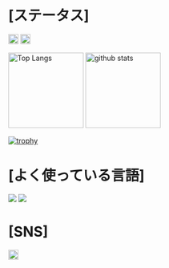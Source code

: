 <h1>[ステータス]</h1>
<p align="left">
  <img height="20" src="https://komarev.com/ghpvc/?username=Ringoame196" />
  <img height="20" src="https://img.shields.io/github/followers/Ringoame196?label=follow&logo=github&style=flat" />
</p>
<p align="left"> 
  <img alt="Top Langs" height="150px" src="https://github-readme-stats.vercel.app/api/top-langs/?username=Ringoame196&layout=compact&count_private=true&show_icons=true&theme=cobalt" />
  <img alt="github stats" height="150px" src="https://github-readme-stats.vercel.app/api?username=Ringoame196&count_private=true&show_icons=true&show_icons=true&theme=onedark" />
</p>

[![trophy](https://github-profile-trophy.vercel.app/?username=Ringoame196&theme=onedark&column=7
)](https://github.com/ryo-ma/github-profile-trophy)

<h1>[よく使っている言語]</h1>
<img src="https://img.shields.io/badge/-Kotlin-0095D5.svg?logo=kotlin&style=plastic">
<img src="https://img.shields.io/badge/-Java-007396.svg?logo=java&style=plastic">

<h1>[SNS]</h1>
<a href="http://twitter.com/Ringoame196">
    <img height="20" src="https://img.shields.io/twitter/follow/Ringoame196?label=Twitter&logo=twitter&style=flat" />
  </a>
